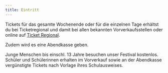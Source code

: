 ```yaml
---
title: Eintritt
---
```

Tickets für das gesamte Wochenende oder für die einzelnen Tage erhältst du bei Ticketregional und damit bei allen bekannten Vorverkaufsstellen oder online auf [Ticket Regional](https://www.ticket-regional.de/events.php?eventseriesID=710&mysearchEventseries=710).

Zudem wird es eine Abendkasse geben.

Junge Menschen bis einschl. 13 Jahre besuchen unser Festival kostenlos. Schüler und Schülerinnen erhalten im Vorverkauf sowie an der Abendkasse vergünstigte Tickets nach Vorlage ihres Schulausweises.